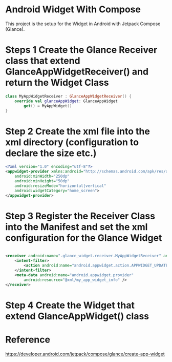 # Android Widget With Compose

This project is the setup for the Widget in Android with Jetpack Compose (Glance).

# Steps 1 Create the Glance Receiver class that extend GlanceAppWidgetReceiver() and return the Widget Class

```Kotlin
class MyAppWidgetReceiver : GlanceAppWidgetReceiver() {
    override val glanceAppWidget: GlanceAppWidget
        get() = MyAppWidget()
}
```

# Step 2 Create the xml file into the xml directory (configuration to declare the size etc.)

```XML
<?xml version="1.0" encoding="utf-8"?>
<appwidget-provider xmlns:android="http://schemas.android.com/apk/res/android"
    android:minWidth="250dp"
    android:minHeight="50dp"
    android:resizeMode="horizontal|vertical"
    android:widgetCategory="home_screen">
</appwidget-provider>
```

# Step 3 Register the Receiver Class into the Manifest and set the xml configuration for the Glance Widget

```XML

<receiver android:name=".glance_widget.receiver.MyAppWidgetReceiver" android:exported="true">
    <intent-filter>
        <action android:name="android.appwidget.action.APPWIDGET_UPDATE" />
    </intent-filter>
    <meta-data android:name="android.appwidget.provider"
        android:resource="@xml/my_app_widget_info" />
</receiver>
```

# Step 4 Create the Widget that extend GlanceAppWidget() class

# Reference

https://developer.android.com/jetpack/compose/glance/create-app-widget  <br />